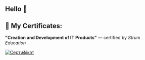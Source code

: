## Hello 👋

## 📜 My Certificates:
**"Creation and Development of IT Products"** — certified by *Strum Education*

[![Сертифікат](https://img.shields.io/badge/View%20Certificate-PDF-blue?logo=adobeacrobatreader&style=for-the-badge)](https://github.com/MTGMODS/MTGMODS/blob/main/Creation%20and%20Development%20of%20IT%20Products.pdf)
